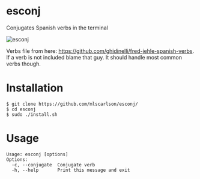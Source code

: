 # esconj
Conjugates Spanish verbs in the terminal

![esconj](https://mcarlson.xyz/img/esconj.png)

Verbs file from here: https://github.com/ghidinelli/fred-jehle-spanish-verbs. If a verb is not included blame that guy. It should handle most common verbs though.

# Installation
```shell
$ git clone https://github.com/mlscarlson/esconj/
$ cd esconj
$ sudo ./install.sh
```

# Usage
```
Usage: esconj [options]
Options:
  -c, --conjugate  Conjugate verb
  -h, --help       Print this message and exit
```

